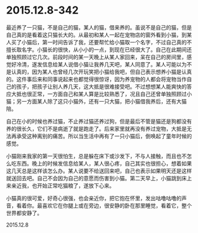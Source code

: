 2015.12.8-342
==============
最近养了一只猫，不是自己的猫，某人的猫，借来养的。虽说不是自己的猫，但是自己真的是看着这只猫长大的。从最初和某人一起在宠物店的窗外看到小猫，到某人买了小猫后，第一时间告诉了我，还要帮忙给小猫取一个名字，不过自己真的不擅长取名字。小猫长的很快，从小小的一点，到现在已经很大了。自己在此期间还单独照顾过它几次。前段时间的某一天晚上从某人家回来，呆在自己的房间里，感觉好冷清，遂发信息给某人说借小猫让我养几天吧，某人同意了。某人可能以为不是认真的，因为某人也曾经几次开玩笑把小猫给我吧，但自己表示想养小猫是认真的。这件事后来和同事说起来也都觉得很惊讶，因为养宠物的人都会将宠物当作自己的孩子，把孩子让别人养几天，这大抵是很难接受吧。不过想想某人能爽快的答应大抵也很正常，一方面自己和某人算是比较熟悉了，况且自己还曾单独照顾过小猫；另一方面某人除了这只小猫外，还有一只大猫，把小猫借我养后，还有大猫陪。

自己在小的时候也养过猫，不止养过猫还养过狗，但是最后不管是猫还是狗都没有养的很长久，它们不是病逝了就是跑走了。后来家里就再没有养过宠物，大抵是无法再承受这种离别的痛苦。所以当生活中再有了一只小猫后，倒唤起了童年时候的感觉。

小猫刚来我家的第一天很怕生，总是躲在床下或沙发下，不与人接触，而且也不怎么吃东西。晚上的时候发信息给某人，某人很心疼，自己其实也很担心，想着如果这几天总是这样该怎么办。某人说要不给送回来吧，自己也表示如果明天还是这样就送回去吧。自己不会因为自己的意愿而伤害到小猫。第二天早上，小猫跳到床上来亲近我，也开始正常吃猫粮了，遂放下心来。

小猫真的很可爱，好奇心很强，也会亲近你，把它抱在怀里，发出咕噜咕噜的声音，看着你。最喜欢它在你腿上或在旁边，很安静的卧在那里睡觉，看着它，整个世界都安静了。

2015.12.8